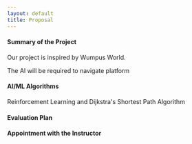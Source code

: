 ```yaml
---
layout: default
title: Proposal
---
```


#### Summary of the Project 
Our project is inspired by Wumpus World. 

The AI will be required to navigate platform 


#### AI/ML Algorithms 
Reinforcement Learning and Dijkstra's Shortest Path Algorithm 

#### Evaluation Plan 

#### Appointment with the Instructor 
